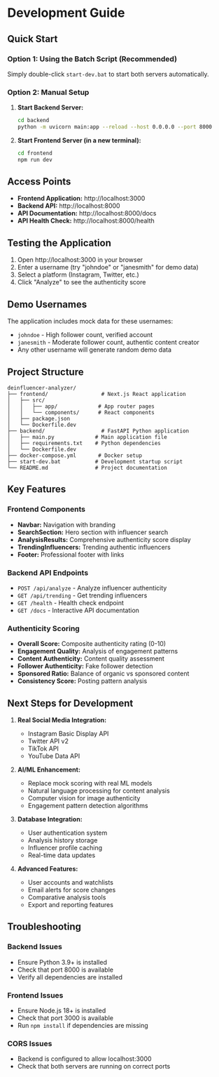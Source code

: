 # Development Guide

## Quick Start

### Option 1: Using the Batch Script (Recommended)
Simply double-click `start-dev.bat` to start both servers automatically.

### Option 2: Manual Setup

1. **Start Backend Server:**
   ```bash
   cd backend
   python -m uvicorn main:app --reload --host 0.0.0.0 --port 8000
   ```

2. **Start Frontend Server (in a new terminal):**
   ```bash
   cd frontend
   npm run dev
   ```

## Access Points

- **Frontend Application:** http://localhost:3000
- **Backend API:** http://localhost:8000
- **API Documentation:** http://localhost:8000/docs
- **API Health Check:** http://localhost:8000/health

## Testing the Application

1. Open http://localhost:3000 in your browser
2. Enter a username (try "johndoe" or "janesmith" for demo data)
3. Select a platform (Instagram, Twitter, etc.)
4. Click "Analyze" to see the authenticity score

## Demo Usernames

The application includes mock data for these usernames:
- `johndoe` - High follower count, verified account
- `janesmith` - Moderate follower count, authentic content creator
- Any other username will generate random demo data

## Project Structure

```
deinfluencer-analyzer/
├── frontend/                 # Next.js React application
│   ├── src/
│   │   ├── app/             # App router pages
│   │   └── components/      # React components
│   ├── package.json
│   └── Dockerfile.dev
├── backend/                  # FastAPI Python application
│   ├── main.py             # Main application file
│   ├── requirements.txt    # Python dependencies
│   └── Dockerfile.dev
├── docker-compose.yml       # Docker setup
├── start-dev.bat           # Development startup script
└── README.md               # Project documentation
```

## Key Features

### Frontend Components
- **Navbar:** Navigation with branding
- **SearchSection:** Hero section with influencer search
- **AnalysisResults:** Comprehensive authenticity score display
- **TrendingInfluencers:** Trending authentic influencers
- **Footer:** Professional footer with links

### Backend API Endpoints
- `POST /api/analyze` - Analyze influencer authenticity
- `GET /api/trending` - Get trending influencers
- `GET /health` - Health check endpoint
- `GET /docs` - Interactive API documentation

### Authenticity Scoring
- **Overall Score:** Composite authenticity rating (0-10)
- **Engagement Quality:** Analysis of engagement patterns
- **Content Authenticity:** Content quality assessment
- **Follower Authenticity:** Fake follower detection
- **Sponsored Ratio:** Balance of organic vs sponsored content
- **Consistency Score:** Posting pattern analysis

## Next Steps for Development

1. **Real Social Media Integration:**
   - Instagram Basic Display API
   - Twitter API v2
   - TikTok API
   - YouTube Data API

2. **AI/ML Enhancement:**
   - Replace mock scoring with real ML models
   - Natural language processing for content analysis
   - Computer vision for image authenticity
   - Engagement pattern detection algorithms

3. **Database Integration:**
   - User authentication system
   - Analysis history storage
   - Influencer profile caching
   - Real-time data updates

4. **Advanced Features:**
   - User accounts and watchlists
   - Email alerts for score changes
   - Comparative analysis tools
   - Export and reporting features

## Troubleshooting

### Backend Issues
- Ensure Python 3.9+ is installed
- Check that port 8000 is available
- Verify all dependencies are installed

### Frontend Issues
- Ensure Node.js 18+ is installed
- Check that port 3000 is available
- Run `npm install` if dependencies are missing

### CORS Issues
- Backend is configured to allow localhost:3000
- Check that both servers are running on correct ports
